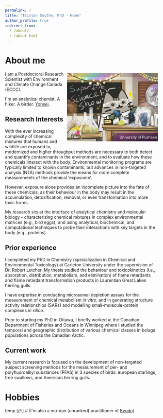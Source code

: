 ```yaml
---
permalink: /
title: "Tristan Smythe, PhD - Home"
author_profile: true
redirect_from: 
  - /about/
  - /about.html
---
```

# About me 
<a href="/sciencepusheen">
  <img src="/images/measpusheenKellyStanford.jpg"
       alt="Pusheen the Cat leading a Science Show - Drawn by Kelly Stanford"
       title="Tristan as Science Pusheen! Drawn by Kelly Stanford"
       style="float:right; margin-left:10px; margin-top:5px; margin-bottom:20px; width:300px;">
</a>
I am a Postdoctoral Research Scientist with Environment and Climate Change Canada (ECCC). 

I'm an analytical chemist. A hiker. A birder. [Yonsei](https://en.wikipedia.org/wiki/Yonsei_(Japanese_diaspora)).

## Research Interests
With the ever increasing complexity of chemical mixtures that humans and wildlife are exposed to, modernized and higher throughput methods are necessary to both detect and quantify contaminants in the environment, and to evaluate how these chemicals interact with the body. Environmental monitoring programs are typically limited to known contaminants, but advances in non-targeted analysis (NTA) methods provide the means for more complete measurements of the chemical 'exposome'.

However, exposure alone provides an incomplete picture into the fate of these chemicals, as their behaviour in the body may result in the accumulation, detoxification, removal, or even transformation into more toxic forms. 

My research sits at the interface of analytical chemistry and molecular biology - characterizing chemical mixtures in complex environmental matrices (e.g., bird eggs), and using analytical, biochemical, and computational techniques to probe their interactions with key targets in the body (e.g., proteins).

## Prior experience
I completed my PhD in Chemistry (specialization in Chemical and Environmental Toxicology) at Carleton University under the supervision of Dr. Robert Letcher. My thesis studied the behaviour and toxicokinetics (i.e., absorption, distribution, metabolism, and elimination) of flame retardants and flame retardant transformation products in Laurentian Great Lakes herring gulls. 

I have expertise in conducting microsomal depletion assays for the measurement of chemical metabolism _in vitro_, and in generating structure activity relationships (SARs) and modelling small-molecule-protein complexes _in silico_. 

Prior to starting my PhD in Ottawa, I briefly worked at the Canadian Department of Fisheries and Oceans in Winnipeg where I studied the temporal and geographic distribution of various chemical classes in beluga populations across the Canadian Arctic. 

## Current work
My current research is focused on the development of non-targeted suspect screening methods for the measurement of per- and polyfluoroalkyl substances (PFAS) in 3 species of birds: european starlings, tree swallows, and American herring gulls. 

# Hobbies
temp
[//:] # (I'm also a mu-dan (unranked) practitioner of [Kyūdō](https://en.wikipedia.org/wiki/Kyūdō))
